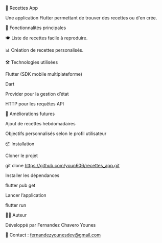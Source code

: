 🍎 Recettes App

Une application Flutter permettant de trouver des recettes ou d'en crée. 

🚀 Fonctionnalités principales

🍽️ Liste de recettes facile à reproduire.

📊 Création de recettes personalisés.

🛠️ Technologies utilisées

Flutter (SDK mobile multiplateforme)

Dart

Provider pour la gestion d’état

HTTP pour les requêtes API

🧩 Améliorations futures

Ajout de recettes hebdomadaires

Objectifs personnalisés selon le profil utilisateur

📦 Installation

Cloner le projet

git clone https://github.com/youn606/recettes_app.git

Installer les dépendances

flutter pub get

Lancer l’application

flutter run

👨‍💻 Auteur

Développé par Fernandez Chavero Younes

📧 Contact : fernandezyounesdev@gmail.com
